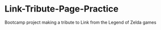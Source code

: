 # Link-Tribute-Page-Practice
Bootcamp project making a tribute to Link from the Legend of Zelda games
